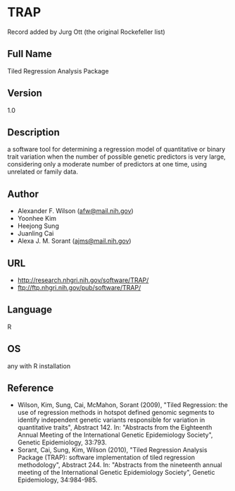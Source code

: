 # TRAP
Record added by Jurg Ott (the original Rockefeller list)

## Full Name
Tiled Regression Analysis Package

## Version
1.0

## Description
a software tool for determining a regression model of quantitative or binary trait variation when the number of possible genetic predictors is very large, considering only a moderate number of predictors at one time, using unrelated or family data.

## Author
* Alexander F. Wilson (afw@mail.nih.gov)
* Yoonhee Kim
* Heejong Sung
* Juanling Cai
* Alexa J. M. Sorant (ajms@mail.nih.gov)

## URL
* http://research.nhgri.nih.gov/software/TRAP/
* ftp://ftp.nhgri.nih.gov/pub/software/TRAP/

## Language
R

## OS
any with R installation

## Reference
* Wilson, Kim, Sung, Cai, McMahon, Sorant (2009), "Tiled Regression: the use of regression methods in hotspot defined genomic segments to identify independent genetic variants responsible for variation in quantitative traits", Abstract 142\. In: "Abstracts from the Eighteenth Annual Meeting of the International Genetic Epidemiology Society", Genetic Epidemiology, 33:793.
* Sorant, Cai, Sung, Kim, Wilson (2010), "Tiled Regression Analysis Package (TRAP): software implementation of tiled regression methodology", Abstract 244. In: "Abstracts from the nineteenth annual meeting of the International Genetic Epidemiology Society", Genetic Epidemiology, 34:984-985.